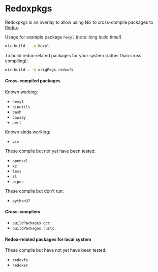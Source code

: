 # Redoxpkgs

Redoxpkgs is an overlay to allow using Nix to cross-compile packages to [Redox](https://redox-os.org).

Usage for example package `hexyl` (note: long build time!)
```bash
nix-build . -A hexyl
```

To build redox-related packages for your system (rather than cross compiling):
```bash
nix-build . -A origPkgs.redoxfs
```

#### Cross-compiled packages

Known working:

* `hexyl`
* `binutils`
* `bash`
* `cowsay`
* `perl`

Known kinda working:

* `vim`

These compile but not yet have been tested:

* `openssl`
* `xz`
* `less`
* `sl`
* `pipes`

These compile but don't run:

* `python37`

#### Cross-compilers

* `buildPackages.gcc`
* `buildPackages.rustc`

#### Redox-related packages for local system

These compile but have not yet have been tested:

* `redoxfs`
* `redoxer`
